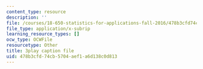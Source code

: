 ```yaml
---
content_type: resource
description: ''
file: /courses/18-650-statistics-for-applications-fall-2016/478b3cfd74cb5704aef1a6d138c0d813_phbw9r1iUDI.vtt
file_type: application/x-subrip
learning_resource_types: []
ocw_type: OCWFile
resourcetype: Other
title: 3play caption file
uid: 478b3cfd-74cb-5704-aef1-a6d138c0d813
---
```

